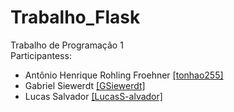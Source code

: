 # Trabalho_Flask
Trabalho de Programação 1 
<br>
Participantess:
<ul>
  <li>
    Antônio Henrique Rohling Froehner <a href="https://github.com/tonhao255">[tonhao255]</a>
  </li>
  <li>
    Gabriel Siewerdt <a href="https://github.com/GSiewerdt">[GSiewerdt]</a>
  </li>
  <li>
    Lucas Salvador <a href="https://github.com/LucasS-alvador">[LucasS-alvador]</a>
  </li>
</ul>
